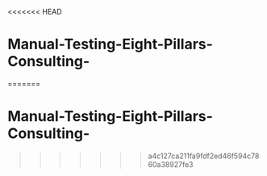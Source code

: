 <<<<<<< HEAD
# Manual-Testing-Eight-Pillars-Consulting-
=======
# Manual-Testing-Eight-Pillars-Consulting-
>>>>>>> a4c127ca211fa9fdf2ed46f594c7860a38927fe3
